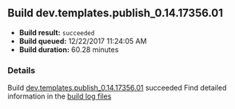 ## Build dev.templates.publish_0.14.17356.01
- **Build result:** `succeeded`
- **Build queued:** 12/22/2017 11:24:05 AM
- **Build duration:** 60.28 minutes
### Details
Build [dev.templates.publish_0.14.17356.01](https://winappstudio.visualstudio.com/web/build.aspx?pcguid=a4ef43be-68ce-4195-a619-079b4d9834c2&builduri=vstfs%3a%2f%2f%2fBuild%2fBuild%2f24519) succeeded
Find detailed information in the [build log files](https://uwpctdiags.blob.core.windows.net/buildlogs/dev.templates.publish_0.14.17356.01_logs.zip)
